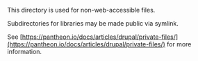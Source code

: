 This directory is used for non-web-accessible files.

Subdirectories for libraries may be made public via symlink.

See [https://pantheon.io/docs/articles/drupal/private-files/](https://pantheon.io/docs/articles/drupal/private-files/) for more information.
